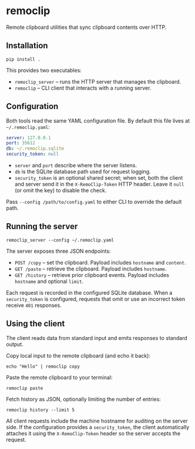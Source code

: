 # remoclip

Remote clipboard utilities that sync clipboard contents over HTTP.

## Installation

```
pip install .
```

This provides two executables:

- `remoclip_server` – runs the HTTP server that manages the clipboard.
- `remoclip` – CLI client that interacts with a running server.

## Configuration

Both tools read the same YAML configuration file. By default this file lives at `~/.remoclip.yaml`:

```yaml
server: 127.0.0.1
port: 35612
db: ~/.remoclip.sqlite
security_token: null
```

- `server` and `port` describe where the server listens.
- `db` is the SQLite database path used for request logging.
- `security_token` is an optional shared secret; when set, both the client and server
  send it in the `X-RemoClip-Token` HTTP header. Leave it `null` (or omit the key) to
  disable the check.

Pass `--config /path/to/config.yaml` to either CLI to override the default path.

## Running the server

```
remoclip_server --config ~/.remoclip.yaml
```

The server exposes three JSON endpoints:

- `POST /copy` – set the clipboard. Payload includes `hostname` and `content`.
- `GET /paste` – retrieve the clipboard. Payload includes `hostname`.
- `GET /history` – retrieve prior clipboard events. Payload includes `hostname` and optional `limit`.

Each request is recorded in the configured SQLite database. When a `security_token` is
configured, requests that omit or use an incorrect token receive `401` responses.

## Using the client

The client reads data from standard input and emits responses to standard output.

Copy local input to the remote clipboard (and echo it back):

```
echo "Hello" | remoclip copy
```

Paste the remote clipboard to your terminal:

```
remoclip paste
```

Fetch history as JSON, optionally limiting the number of entries:

```
remoclip history --limit 5
```

All client requests include the machine hostname for auditing on the server side.
If the configuration provides a `security_token`, the client automatically attaches it
using the `X-RemoClip-Token` header so the server accepts the request.
